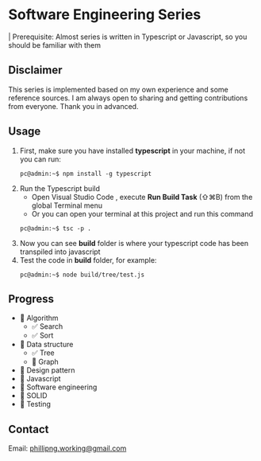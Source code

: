 # Software Engineering Series
| Prerequisite: Almost series is written in Typescript or Javascript, so you should be familiar with them

## Disclaimer
This series is implemented based on my own experience and some reference sources. I am always open to sharing and getting contributions from everyone. Thank you in advanced.

## Usage
1. First, make sure you have installed **typescript** in your machine, if not you can run:
    ```console
    pc@admin:~$ npm install -g typescript
    ```
2. Run the Typescript build
    - Open Visual Studio Code , execute **Run Build Task** (⇧⌘B) from the global Terminal menu
    - Or you can open your terminal at this project and run this command
    ```console
    pc@admin:~$ tsc -p .
    ```
3. Now you can see **build** folder is where your typescript code has been transpiled into javascript
4. Test the code in **build** folder, for example:
    ```console
    pc@admin:~$ node build/tree/test.js
    ```

## Progress
- :black_square_button: Algorithm
    - :white_check_mark: Search
    - :white_check_mark: Sort
- :black_square_button: Data structure
    - :white_check_mark: Tree
    - :black_square_button: Graph
- :black_square_button: Design pattern
- :black_square_button: Javascript
- :black_square_button: Software engineering
- :black_square_button: SOLID
- :black_square_button: Testing

## Contact
Email: phillipng.working@gmail.com